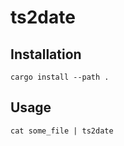 # ts2date

## Installation

```
cargo install --path .
```

## Usage

```
cat some_file | ts2date
```
